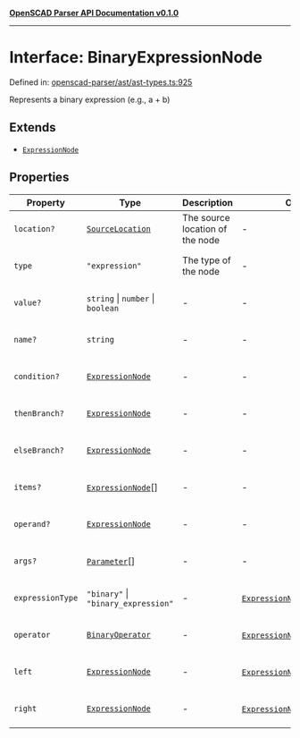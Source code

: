 [**OpenSCAD Parser API Documentation v0.1.0**](../README.md)

***

# Interface: BinaryExpressionNode

Defined in: [openscad-parser/ast/ast-types.ts:925](https://github.com/holistic-stack/openscad-tree-sitter/blob/57470856b239e8ae819e2b2fa40ff65d8c04912f/packages/openscad-parser/src/lib/openscad-parser/ast/ast-types.ts#L925)

Represents a binary expression (e.g., a + b)

## Extends

- [`ExpressionNode`](ExpressionNode.md)

## Properties

| Property | Type | Description | Overrides | Inherited from | Defined in |
| ------ | ------ | ------ | ------ | ------ | ------ |
| <a id="location"></a> `location?` | [`SourceLocation`](SourceLocation.md) | The source location of the node | - | [`ExpressionNode`](ExpressionNode.md).[`location`](ExpressionNode.md#location) | [openscad-parser/ast/ast-types.ts:58](https://github.com/holistic-stack/openscad-tree-sitter/blob/57470856b239e8ae819e2b2fa40ff65d8c04912f/packages/openscad-parser/src/lib/openscad-parser/ast/ast-types.ts#L58) |
| <a id="type"></a> `type` | `"expression"` | The type of the node | - | [`ExpressionNode`](ExpressionNode.md).[`type`](ExpressionNode.md#type) | [openscad-parser/ast/ast-types.ts:274](https://github.com/holistic-stack/openscad-tree-sitter/blob/57470856b239e8ae819e2b2fa40ff65d8c04912f/packages/openscad-parser/src/lib/openscad-parser/ast/ast-types.ts#L274) |
| <a id="value"></a> `value?` | `string` \| `number` \| `boolean` | - | - | [`ExpressionNode`](ExpressionNode.md).[`value`](ExpressionNode.md#value) | [openscad-parser/ast/ast-types.ts:293](https://github.com/holistic-stack/openscad-tree-sitter/blob/57470856b239e8ae819e2b2fa40ff65d8c04912f/packages/openscad-parser/src/lib/openscad-parser/ast/ast-types.ts#L293) |
| <a id="name"></a> `name?` | `string` | - | - | [`ExpressionNode`](ExpressionNode.md).[`name`](ExpressionNode.md#name) | [openscad-parser/ast/ast-types.ts:294](https://github.com/holistic-stack/openscad-tree-sitter/blob/57470856b239e8ae819e2b2fa40ff65d8c04912f/packages/openscad-parser/src/lib/openscad-parser/ast/ast-types.ts#L294) |
| <a id="condition"></a> `condition?` | [`ExpressionNode`](ExpressionNode.md) | - | - | [`ExpressionNode`](ExpressionNode.md).[`condition`](ExpressionNode.md#condition) | [openscad-parser/ast/ast-types.ts:298](https://github.com/holistic-stack/openscad-tree-sitter/blob/57470856b239e8ae819e2b2fa40ff65d8c04912f/packages/openscad-parser/src/lib/openscad-parser/ast/ast-types.ts#L298) |
| <a id="thenbranch"></a> `thenBranch?` | [`ExpressionNode`](ExpressionNode.md) | - | - | [`ExpressionNode`](ExpressionNode.md).[`thenBranch`](ExpressionNode.md#thenbranch) | [openscad-parser/ast/ast-types.ts:299](https://github.com/holistic-stack/openscad-tree-sitter/blob/57470856b239e8ae819e2b2fa40ff65d8c04912f/packages/openscad-parser/src/lib/openscad-parser/ast/ast-types.ts#L299) |
| <a id="elsebranch"></a> `elseBranch?` | [`ExpressionNode`](ExpressionNode.md) | - | - | [`ExpressionNode`](ExpressionNode.md).[`elseBranch`](ExpressionNode.md#elsebranch) | [openscad-parser/ast/ast-types.ts:300](https://github.com/holistic-stack/openscad-tree-sitter/blob/57470856b239e8ae819e2b2fa40ff65d8c04912f/packages/openscad-parser/src/lib/openscad-parser/ast/ast-types.ts#L300) |
| <a id="items"></a> `items?` | [`ExpressionNode`](ExpressionNode.md)[] | - | - | [`ExpressionNode`](ExpressionNode.md).[`items`](ExpressionNode.md#items) | [openscad-parser/ast/ast-types.ts:301](https://github.com/holistic-stack/openscad-tree-sitter/blob/57470856b239e8ae819e2b2fa40ff65d8c04912f/packages/openscad-parser/src/lib/openscad-parser/ast/ast-types.ts#L301) |
| <a id="operand"></a> `operand?` | [`ExpressionNode`](ExpressionNode.md) | - | - | [`ExpressionNode`](ExpressionNode.md).[`operand`](ExpressionNode.md#operand) | [openscad-parser/ast/ast-types.ts:302](https://github.com/holistic-stack/openscad-tree-sitter/blob/57470856b239e8ae819e2b2fa40ff65d8c04912f/packages/openscad-parser/src/lib/openscad-parser/ast/ast-types.ts#L302) |
| <a id="args"></a> `args?` | [`Parameter`](Parameter.md)[] | - | - | [`ExpressionNode`](ExpressionNode.md).[`args`](ExpressionNode.md#args) | [openscad-parser/ast/ast-types.ts:303](https://github.com/holistic-stack/openscad-tree-sitter/blob/57470856b239e8ae819e2b2fa40ff65d8c04912f/packages/openscad-parser/src/lib/openscad-parser/ast/ast-types.ts#L303) |
| <a id="expressiontype"></a> `expressionType` | `"binary"` \| `"binary_expression"` | - | [`ExpressionNode`](ExpressionNode.md).[`expressionType`](ExpressionNode.md#expressiontype) | - | [openscad-parser/ast/ast-types.ts:926](https://github.com/holistic-stack/openscad-tree-sitter/blob/57470856b239e8ae819e2b2fa40ff65d8c04912f/packages/openscad-parser/src/lib/openscad-parser/ast/ast-types.ts#L926) |
| <a id="operator"></a> `operator` | [`BinaryOperator`](../type-aliases/BinaryOperator.md) | - | [`ExpressionNode`](ExpressionNode.md).[`operator`](ExpressionNode.md#operator) | - | [openscad-parser/ast/ast-types.ts:927](https://github.com/holistic-stack/openscad-tree-sitter/blob/57470856b239e8ae819e2b2fa40ff65d8c04912f/packages/openscad-parser/src/lib/openscad-parser/ast/ast-types.ts#L927) |
| <a id="left"></a> `left` | [`ExpressionNode`](ExpressionNode.md) | - | [`ExpressionNode`](ExpressionNode.md).[`left`](ExpressionNode.md#left) | - | [openscad-parser/ast/ast-types.ts:928](https://github.com/holistic-stack/openscad-tree-sitter/blob/57470856b239e8ae819e2b2fa40ff65d8c04912f/packages/openscad-parser/src/lib/openscad-parser/ast/ast-types.ts#L928) |
| <a id="right"></a> `right` | [`ExpressionNode`](ExpressionNode.md) | - | [`ExpressionNode`](ExpressionNode.md).[`right`](ExpressionNode.md#right) | - | [openscad-parser/ast/ast-types.ts:929](https://github.com/holistic-stack/openscad-tree-sitter/blob/57470856b239e8ae819e2b2fa40ff65d8c04912f/packages/openscad-parser/src/lib/openscad-parser/ast/ast-types.ts#L929) |
